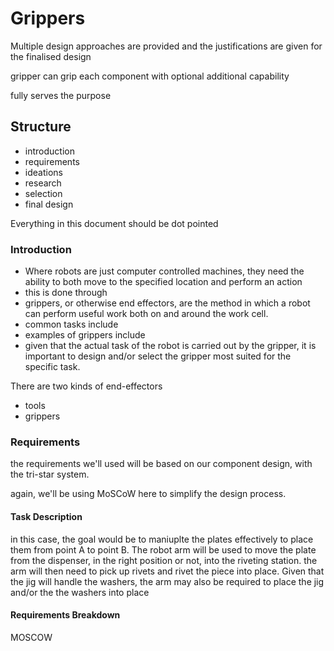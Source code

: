 # Grippers

Multiple design approaches are provided and the justifications are given for the finalised design

gripper can grip each component with optional additional capability

fully serves the purpose

## Structure

* introduction
* requirements
* ideations
* research
* selection
* final design

Everything in this document should be dot pointed

### Introduction

* Where robots are just computer controlled machines, they need the ability to both move to the specified location and perform an action
* this is done through
* grippers, or otherwise end effectors, are the method in which a robot can perform useful work both on and around the work cell. 
* common tasks include
* examples of grippers include
* given that the actual task of the robot is carried out by the gripper, it is important to design and/or select the gripper most suited for the specific task.

There are two kinds of end-effectors

* tools
* grippers

### Requirements

the requirements we'll used will be based on our component design, with the tri-star system.

again, we'll be using MoSCoW here to simplify the design process.

#### Task Description

in this case, the goal would be to maniuplte the plates effectively to place them from point A to point B. The robot arm will be used to move the plate from the dispenser, in the right position or not, into the riveting station. the arm will then need to pick up rivets and rivet the piece into place. Given that the jig will handle the washers, the arm may also be required to place the jig and/or the the washers into place

#### Requirements Breakdown

MOSCOW





